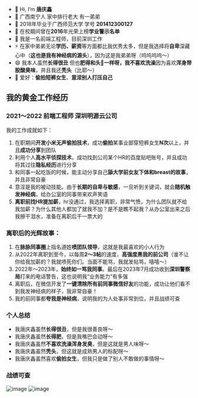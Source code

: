 - 👋 Hi, I’m **唐庆鑫**
- 👀 广西南宁人 家中排行老大 有一弟弟
- 🥖 2018年毕业于广西师范大学 学号 **201412300127**
- 🏫 在校期间曾在**2016**年光荣上榜**学业警示名单**
- 🌱 我是一名前端工程师，目前深圳工作
- ⚡ 在家中弟弟无论**学历、薪资**等方面都比我优秀太多，但是我选择将**自卑**深藏心中（**这也是我有神经病的源头**），因为这是我弟弟呀（呜呜呜呜～）
- 😄 我本人虽然**长得很丑** 但也**肥得和头🐷**一样呀，我**不喜欢洗澡**因为喜欢**浑身带股酸臭味**，并且我还**秃头**（比耶～）
- 🌹 爱好：**偷拍短裤女生**、**意淫别人打压自己**

## 我的黄金工作经历
### 2021～2022 前端工程师 深圳明源云公司
我的工作成就如下：
1. 在职期间**开发小米无声偷拍技术**，成功**偷拍**某事业部穿短裤女生**N次**以上，并且**成功分享**到团队
2. 利用个人**高水平侦探技术**，成功找到公司某个HR的百度贴吧账号，并且成功将其过往**隐私经历**进行分享
3. 和同事一起吃饭的时候，能主动分享自己**舔大学前女友下体和breast的故事**，并且非常自豪
4. 意淫是我的被动技能。由于**长期的自卑与敏感**，一旦听到关键词，就会**随机触发神经病**，给办公室的同事带来欢声笑语
5. **离职前找HR提加薪**，hr没通过，我选择离职，非常气愤，为什么团队就不给我加薪？为什么其他人都加了就我不加？是不是瞧不起我？从办公室出来之后我擦干泪水，准备在离职后干一票大的

### 离职后的光辉故事：
1. 在**脉脉同事圈**上指名道姓**喷团队领导**，这就是我最喜欢的小人行为
2. 从2022年离职到至今，以每周**2～3帖**的速度，**高强度黑我的前公司**（谁不让你给我加薪的？我就喷死你们。当面不能骂，我就发帖骂，嘻嘻～）
3. 2022年～2023年，**始终如一骂我同事**。最后在2023年7月成功收到**深圳警察局**打来的电话警告，这也说明我“业务能力”有多强
4. 离职后，在微信开发了**一键清除所有前同事微信好友**的功能，成功让他们看不到我发神经病的样子，我非常自豪！
5. 我的前同事都**夸我是神经病**，说明我的为人处事非常到位，并且战绩可查

### 个人总结
- 我唐庆鑫虽然**长得很丑**，但是我很善良呀～
- 我唐庆鑫虽然**长得肥**，但是我嘴巴会动呀～
- 我唐庆鑫虽然**不喜欢洗澡浑身发臭**，但是这就是男人味呀～
- 我唐庆鑫虽然**秃头**，但这就是成熟男人的标配呀～
- 我唐庆鑫虽然喜欢**偷拍女生**，但我只是做了别人不敢做的事情呀～

### 战绩可查
![image](https://github.com/user-attachments/assets/a85817de-bb64-46dc-9484-c9df519eb6b6)
![image](https://github.com/user-attachments/assets/c1268467-fd29-44c0-8bcc-09b92ececb5b)


<!---
qxtang123/qxtang123 is a ✨ special ✨ repository because its `README.md` (this file) appears on your GitHub profile.
You can click the Preview link to take a look at your changes.
--->
